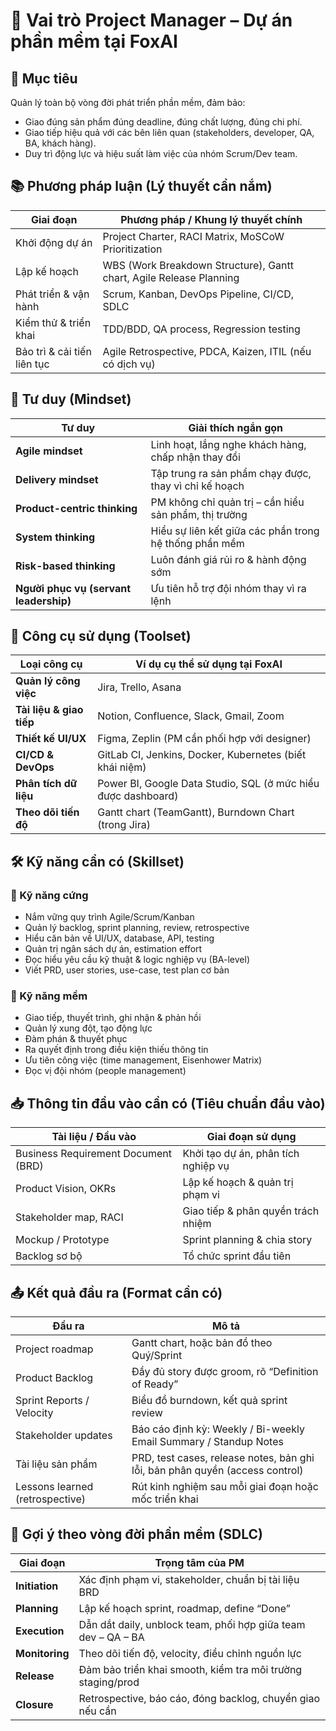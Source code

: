 # 🎯 Vai trò Project Manager – Dự án phần mềm tại FoxAI
## 🧭 Mục tiêu
Quản lý toàn bộ vòng đời phát triển phần mềm, đảm bảo:
- Giao đúng sản phẩm đúng deadline, đúng chất lượng, đúng chi phí.
- Giao tiếp hiệu quả với các bên liên quan (stakeholders, developer, QA, BA, khách hàng).
- Duy trì động lực và hiệu suất làm việc của nhóm Scrum/Dev team.

## 📚 Phương pháp luận (Lý thuyết cần nắm)
| Giai đoạn                   | Phương pháp / Khung lý thuyết chính                                 |
| --------------------------- | ------------------------------------------------------------------- |
| Khởi động dự án             | Project Charter, RACI Matrix, MoSCoW Prioritization                 |
| Lập kế hoạch                | WBS (Work Breakdown Structure), Gantt chart, Agile Release Planning |
| Phát triển & vận hành       | Scrum, Kanban, DevOps Pipeline, CI/CD, SDLC                         |
| Kiểm thử & triển khai       | TDD/BDD, QA process, Regression testing                             |
| Bảo trì & cải tiến liên tục | Agile Retrospective, PDCA, Kaizen, ITIL (nếu có dịch vụ)            |

## 🧠 Tư duy (Mindset)
| Tư duy                                 | Giải thích ngắn gọn                                    |
| -------------------------------------- | ------------------------------------------------------ |
| **Agile mindset**                      | Linh hoạt, lắng nghe khách hàng, chấp nhận thay đổi    |
| **Delivery mindset**                   | Tập trung ra sản phẩm chạy được, thay vì chỉ kế hoạch  |
| **Product-centric thinking**           | PM không chỉ quản trị – cần hiểu sản phẩm, thị trường  |
| **System thinking**                    | Hiểu sự liên kết giữa các phần trong hệ thống phần mềm |
| **Risk-based thinking**                | Luôn đánh giá rủi ro & hành động sớm                   |
| **Người phục vụ (servant leadership)** | Ưu tiên hỗ trợ đội nhóm thay vì ra lệnh                |

## 🧰 Công cụ sử dụng (Toolset)
| Loại công cụ             | Ví dụ cụ thể sử dụng tại FoxAI                                |
| ------------------------ | ------------------------------------------------------------- |
| **Quản lý công việc**    | Jira, Trello, Asana                                           |
| **Tài liệu & giao tiếp** | Notion, Confluence, Slack, Gmail, Zoom                        |
| **Thiết kế UI/UX**       | Figma, Zeplin (PM cần phối hợp với designer)                  |
| **CI/CD & DevOps**       | GitLab CI, Jenkins, Docker, Kubernetes (biết khái niệm)       |
| **Phân tích dữ liệu**    | Power BI, Google Data Studio, SQL (ở mức hiểu được dashboard) |
| **Theo dõi tiến độ**     | Gantt chart (TeamGantt), Burndown Chart (trong Jira)          |

## 🛠 Kỹ năng cần có (Skillset)
### 📌 Kỹ năng cứng
- Nắm vững quy trình Agile/Scrum/Kanban
- Quản lý backlog, sprint planning, review, retrospective
- Hiểu căn bản về UI/UX, database, API, testing
- Quản trị ngân sách dự án, estimation effort
- Đọc hiểu yêu cầu kỹ thuật & logic nghiệp vụ (BA-level)
- Viết PRD, user stories, use-case, test plan cơ bản

### 💬 Kỹ năng mềm
- Giao tiếp, thuyết trình, ghi nhận & phản hồi
- Quản lý xung đột, tạo động lực
- Đàm phán & thuyết phục
- Ra quyết định trong điều kiện thiếu thông tin
- Ưu tiên công việc (time management, Eisenhower Matrix)
- Đọc vị đội nhóm (people management)

## 📥 Thông tin đầu vào cần có (Tiêu chuẩn đầu vào)
| Tài liệu / Đầu vào                  | Giai đoạn sử dụng                   |
| ----------------------------------- | ----------------------------------- |
| Business Requirement Document (BRD) | Khởi tạo dự án, phân tích nghiệp vụ |
| Product Vision, OKRs                | Lập kế hoạch & quản trị phạm vi     |
| Stakeholder map, RACI               | Giao tiếp & phân quyền trách nhiệm  |
| Mockup / Prototype                  | Sprint planning & chia story        |
| Backlog sơ bộ                       | Tổ chức sprint đầu tiên             |

## 📤 Kết quả đầu ra (Format cần có)
| Đầu ra                          | Mô tả                                                                        |
| ------------------------------- | ---------------------------------------------------------------------------- |
| Project roadmap                 | Gantt chart, hoặc bản đồ theo Quý/Sprint                                     |
| Product Backlog                 | Đầy đủ story được groom, rõ “Definition of Ready”                            |
| Sprint Reports / Velocity       | Biểu đồ burndown, kết quả sprint review                                      |
| Stakeholder updates             | Báo cáo định kỳ: Weekly / Bi-weekly Email Summary / Standup Notes            |
| Tài liệu sản phẩm               | PRD, test cases, release notes, bản ghi lỗi, bản phân quyền (access control) |
| Lessons learned (retrospective) | Rút kinh nghiệm sau mỗi giai đoạn hoặc mốc triển khai                        |

## 🔄 Gợi ý theo vòng đời phần mềm (SDLC)
| Giai đoạn      | Trọng tâm của PM                                              |
| -------------- | ------------------------------------------------------------- |
| **Initiation** | Xác định phạm vi, stakeholder, chuẩn bị tài liệu BRD          |
| **Planning**   | Lập kế hoạch sprint, roadmap, define “Done”                   |
| **Execution**  | Dẫn dắt daily, unblock team, phối hợp giữa team dev – QA – BA |
| **Monitoring** | Theo dõi tiến độ, velocity, điều chỉnh nguồn lực              |
| **Release**    | Đảm bảo triển khai smooth, kiểm tra môi trường staging/prod   |
| **Closure**    | Retrospective, báo cáo, đóng backlog, chuyển giao nếu cần     |


